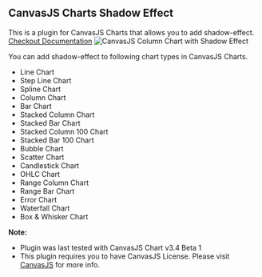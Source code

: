 ## CanvasJS Charts Shadow Effect
This is a plugin for CanvasJS Charts that allows you to add shadow-effect. [Checkout Documentation](https://github.com/vishwas-r/CanvasJS-Charts-Shadow-Effect/wiki)
![CanvasJS Column Chart with Shadow Effect](https://raw.githubusercontent.com/vishwas-r/CanvasJS-Charts-Shadow-Effect/main/screenshots/column%20chart.jpg)

You can add shadow-effect to following chart types in CanvasJS Charts.
* Line Chart
* Step Line Chart
* Spline Chart
* Column Chart
* Bar Chart
* Stacked Column Chart
* Stacked Bar Chart
* Stacked Column 100 Chart
* Stacked Bar 100 Chart
* Bubble Chart
* Scatter Chart
* Candlestick Chart
* OHLC Chart
* Range Column Chart
* Range Bar Chart
* Error Chart
* Waterfall Chart
* Box & Whisker Chart

**Note:**
* Plugin was last tested with CanvasJS Chart v3.4 Beta 1
* This plugin requires you to have CanvasJS License. Please visit [CanvasJS](https://canvasjs.com/license/) for more info.
